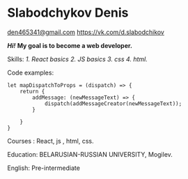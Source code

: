 # Slabodchykov Denis
den465341@gmail.com
https://vk.com/d.slabodchikov

_**Hi!**_
**My goal is to become a web developer.**

Skills: 
_1. React basics_
_2. JS basics_
_3. css_
_4. html._


Code examples: 
```
let mapDispatchToProps = (dispatch) => {
    return {
        addMessage: (newMessageText) => {
            dispatch(addMessageCreator(newMessageText));
        }

    }
}
```

Courses : React, js , html, css.

Education: BELARUSIAN-RUSSIAN UNIVERSITY, Mogilev.

English: Pre-intermediate
